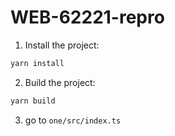 # WEB-62221-repro

1. Install the project:

```bash
yarn install
```

2. Build the project:

```bash
yarn build
```

3. go to `one/src/index.ts`

[](./.assets/demo.gif)

